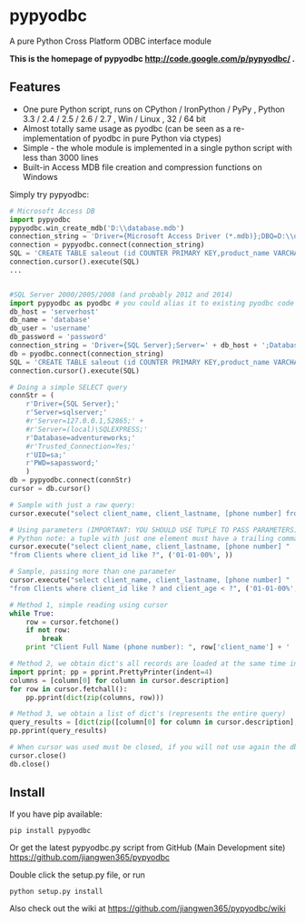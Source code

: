 pypyodbc
========

A pure Python Cross Platform ODBC interface module


**This is the homepage of pypyodbc  http://code.google.com/p/pypyodbc/ .**

Features
--------

  * One pure Python script, runs on CPython / IronPython / PyPy , Python 3.3 / 2.4 / 2.5 / 2.6 / 2.7 , Win / Linux , 32 / 64 bit
  * Almost totally same usage as pyodbc (can be seen as a re-implementation of pyodbc in pure Python via ctypes)
  * Simple - the whole module is implemented in a single python script with less than 3000 lines
  * Built-in Access MDB file creation and compression functions on Windows 

Simply try pypyodbc:

```python
# Microsoft Access DB
import pypyodbc 
pypyodbc.win_create_mdb('D:\\database.mdb')
connection_string = 'Driver={Microsoft Access Driver (*.mdb)};DBQ=D:\\database.mdb'
connection = pypyodbc.connect(connection_string)
SQL = 'CREATE TABLE saleout (id COUNTER PRIMARY KEY,product_name VARCHAR(25));'
connection.cursor().execute(SQL)
...


#SQL Server 2000/2005/2008 (and probably 2012 and 2014)
import pypyodbc as pyodbc # you could alias it to existing pyodbc code (not every code is compatible)
db_host = 'serverhost'
db_name = 'database'
db_user = 'username'
db_password = 'password'
connection_string = 'Driver={SQL Server};Server=' + db_host + ';Database=' + db_name + ';UID=' + db_user + ';PWD=' + db_password + ';'
db = pyodbc.connect(connection_string)
SQL = 'CREATE TABLE saleout (id COUNTER PRIMARY KEY,product_name VARCHAR(25));'
connection.cursor().execute(SQL)

# Doing a simple SELECT query
connStr = (
    r'Driver={SQL Server};'
    r'Server=sqlserver;'
    #r'Server=127.0.0.1,52865;' +
    #r'Server=(local)\SQLEXPRESS;'
    r'Database=adventureworks;'
    #r'Trusted_Connection=Yes;'
    r'UID=sa;'
    r'PWD=sapassword;'
    )
db = pypyodbc.connect(connStr)
cursor = db.cursor()

# Sample with just a raw query:
cursor.execute("select client_name, client_lastname, [phone number] from Clients where client_id like '01-01-00%'")

# Using parameters (IMPORTANT: YOU SHOULD USE TUPLE TO PASS PARAMETERS)
# Python note: a tuple with just one element must have a trailing comma, otherwise is just a enclosed variable
cursor.execute("select client_name, client_lastname, [phone number] "
"from Clients where client_id like ?", ('01-01-00%', ))

# Sample, passing more than one parameter
cursor.execute("select client_name, client_lastname, [phone number] "
"from Clients where client_id like ? and client_age < ?", ('01-01-00%', 28))

# Method 1, simple reading using cursor
while True:
    row = cursor.fetchone()
    if not row:
        break
    print "Client Full Name (phone number): ", row['client_name'] + ' ' +  row['client_lastname'] + '(' + row['phone number'] + ')'

# Method 2, we obtain dict's all records are loaded at the same time in memory (easy and verbose, but just use it with a few records or your app will consume a lot of memory), was tested in a modern computer with about 1000 - 3000 records just fine...
import pprint; pp = pprint.PrettyPrinter(indent=4)
columns = [column[0] for column in cursor.description]
for row in cursor.fetchall():
    pp.pprint(dict(zip(columns, row)))

# Method 3, we obtain a list of dict's (represents the entire query)
query_results = [dict(zip([column[0] for column in cursor.description], row)) for row in cursor.fetchall()]
pp.pprint(query_results)

# When cursor was used must be closed, if you will not use again the db connection must be closed too.
cursor.close()
db.close()
```

Install
-------

If you have pip available:

    pip install pypyodbc

Or get the latest pypyodbc.py script from GitHub (Main Development site) <https://github.com/jiangwen365/pypyodbc>

Double click the setup.py file, or run

    python setup.py install

Also check out the  wiki at https://github.com/jiangwen365/pypyodbc/wiki

